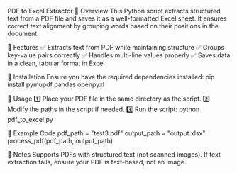 PDF to Excel Extractor 
📌 Overview 
This Python script extracts structured text from a PDF file and saves it as a well-formatted Excel sheet. It ensures correct text alignment by grouping words based on their positions in the document.

🚀 Features ✅ Extracts text from PDF while maintaining structure ✅ Groups key-value pairs correctly ✅ Handles multi-line values properly ✅ Saves data in a clean, tabular format in Excel

📂 Installation Ensure you have the required dependencies installed: pip install pymupdf pandas openpyxl

📜 Usage 1️⃣ Place your PDF file in the same directory as the script. 2️⃣ Modify the paths in the script if needed. 3️⃣ Run the script: python pdf_to_excel.py

🔧 Example Code pdf_path = "test3.pdf" output_path = "output.xlsx" process_pdf(pdf_path, output_path)

📌 Notes Supports PDFs with structured text (not scanned images). If text extraction fails, ensure your PDF is text-based, not an image.
